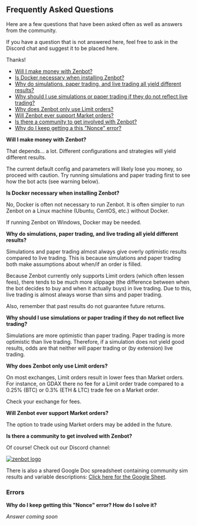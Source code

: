 ## Frequently Asked Questions

Here are a few questions that have been asked often as well as answers from the community.

If you have a question that is not answered here, feel free to ask in the Discord chat and suggest it to be placed here.

Thanks!

* [Will I make money with Zenbot?](#money)
* [Is Docker necessary when installing Zenbot?](#docker)
* [Why do simulations, paper trading, and live trading all yield different results?](#sim-live-differences)
* [Why should I use simulations or paper trading if they do not reflect live trading?](#why-sim)
* [Why does Zenbot only use Limit orders?](#limit)
* [Will Zenbot ever support Market orders?](#market-orders)
* [Is there a community to get involved with Zenbot?](#community)
* [Why do I keep getting a this "Nonce" error?](#error-1)


**Will I make money with Zenbot?** <a name="money"></a>

That depends… a lot. Different configurations and strategies will yield different results.

The current default config and parameters will likely lose you money, so proceed with caution. Try running simulations and paper trading first to see how the bot acts (see warning below).



**Is Docker necessary when installing Zenbot?** <a name="docker"></a>

No, Docker is often not necessary to run Zenbot. It is often simpler to run Zenbot on a Linux machine (Ubuntu, CentOS, etc.) without Docker.

If running Zenbot on Windows, Docker may be needed.



**Why do simulations, paper trading, and live trading all yield different results?** <a name="sim-live-differences"></a>

Simulations and paper trading almost always give overly optimistic results compared to live trading. This is because simulations and paper trading both make assumptions about when/if an order is filled.

Because Zenbot currently only supports Limit orders (which often lessen fees), there tends to be much more slippage (the difference between when the bot decides to buy and when it actually buys) in live trading. Due to this, live trading is almost always worse than sims and paper trading.

Also, remember that past results do not guarantee future returns.


**Why should I use simulations or paper trading if they do not reflect live trading?** <a name="why-sim"></a>

Simulations are more optimistic than paper trading.
Paper trading is more optimistic than live trading.
Therefore, if a simulation does not yield good results, odds are that neither will paper trading or (by extension) live trading.



**Why does Zenbot only use Limit orders?** <a name="limit"></a>

On most exchanges, Limit orders result in lower fees than Market orders. For instance, on GDAX there no fee for a Limit order trade compared to a 0.25% (BTC) or 0.3% (ETH & LTC) trade fee on a Market order.

Check your exchange for fees.



**Will Zenbot ever support Market orders?** <a name="market-orders"></a>

The option to trade using Market orders may be added in the future.



**Is there a community to get involved with Zenbot?** <a name="community"></a>

Of course! Check out our Discord channel: 

[![zenbot logo](https://rawgit.com/carlos8f/zenbot/master/assets/discord.png)](https://discord.gg/ZdAd2gP)

There is also a shared Google Doc spreadsheet containing community sim results and variable descriptions:
[Click here for the Google Sheet](https://docs.google.com/spreadsheets/d/1WjFKRUY4KpkdIJiA3RVvKqiyNkMe9xtgLSfYESFXk1g/edit#gid=70204991).

### Errors

**Why do I keep getting this "Nonce" error? How do I solve it?** <a name="error-1"></a>

*Answer coming soon*
